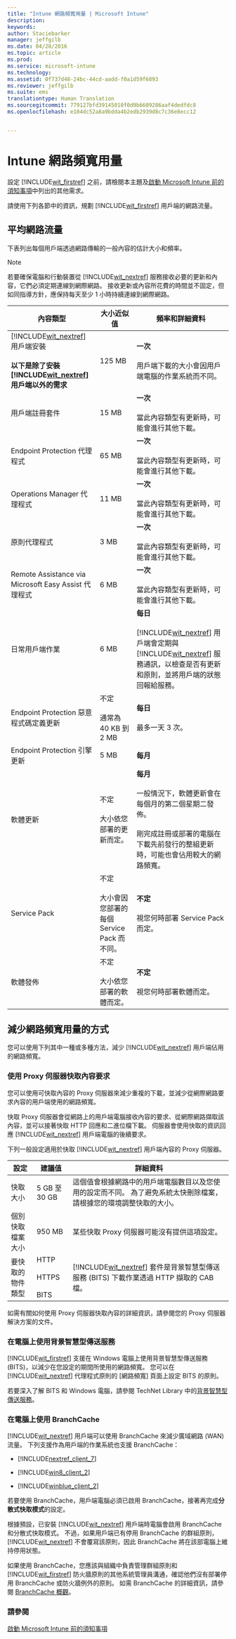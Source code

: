 ```yaml
---
title: "Intune 網路頻寬用量 | Microsoft Intune"
description: 
keywords: 
author: Staciebarker
manager: jeffgilb
ms.date: 04/28/2016
ms.topic: article
ms.prod: 
ms.service: microsoft-intune
ms.technology: 
ms.assetid: 0f737d48-24bc-44cd-aadd-f0a1d59f6893
ms.reviewer: jeffgilb
ms.suite: ems
translationtype: Human Translation
ms.sourcegitcommit: 779127bfd39145010f0d9b6609286aaf4dedfdc8
ms.openlocfilehash: e104dc52a8a9bdda4b2edb2939d8c7c36e8ecc12


---
```


# Intune 網路頻寬用量

設定 [!INCLUDE[wit_firstref](../includes/wit_firstref_md.md)] 之前，請檢閱本主題及[啟動 Microsoft Intune 前的須知事項](what-to-know-before-you-start-microsoft-intune.md)中列出的其他需求。

請使用下列各節中的資訊，規劃 [!INCLUDE[wit_firstref](../includes/wit_firstref_md.md)] 用戶端的網路流量。

## 平均網路流量
下表列出每個用戶端透過網路傳輸的一般內容的估計大小和頻率。

> [!NOTE]
> 若要確保電腦和行動裝置從 [!INCLUDE[wit_nextref](../includes/wit_nextref_md.md)] 服務接收必要的更新和內容，它們必須定期連線到網際網路。 接收更新或內容所花費的時間並不固定，但如同指導方針，應保持每天至少 1 小時持續連線到網際網路。

|內容類型|大小近似值|頻率和詳細資料|
|----------------|--------------------|-------------------------|
|[!INCLUDE[wit_nextref](../includes/wit_nextref_md.md)] 用戶端安裝<br /><br />**以下是除了安裝 [!INCLUDE[wit_nextref](../includes/wit_nextref_md.md)] 用戶端以外的需求**|125 MB|**一次**<br /><br />用戶端下載的大小會因用戶端電腦的作業系統而不同。|
|用戶端註冊套件|15 MB|**一次**<br /><br />當此內容類型有更新時，可能會進行其他下載。|
|Endpoint Protection 代理程式|65 MB|**一次**<br /><br />當此內容類型有更新時，可能會進行其他下載。|
|Operations Manager 代理程式|11 MB|**一次**<br /><br />當此內容類型有更新時，可能會進行其他下載。|
|原則代理程式|3 MB|**一次**<br /><br />當此內容類型有更新時，可能會進行其他下載。|
|Remote Assistance via Microsoft Easy Assist 代理程式|6 MB|**一次**<br /><br />當此內容類型有更新時，可能會進行其他下載。|
|日常用戶端作業|6 MB|**每日**<br /><br />[!INCLUDE[wit_nextref](../includes/wit_nextref_md.md)] 用戶端會定期與 [!INCLUDE[wit_nextref](../includes/wit_nextref_md.md)] 服務通訊，以檢查是否有更新和原則，並將用戶端的狀態回報給服務。|
|Endpoint Protection 惡意程式碼定義更新|不定<br /><br />通常為 40 KB 到 2 MB|**每日**<br /><br />最多一天 3 次。|
|Endpoint Protection 引擎更新|5 MB|**每月**|
|軟體更新|不定<br /><br />大小依您部署的更新而定。|**每月**<br /><br />一般情況下，軟體更新會在每個月的第二個星期二發佈。<br /><br />剛完成註冊或部署的電腦在下載先前發行的整組更新時，可能也會佔用較大的網路頻寬。|
|Service Pack|不定<br /><br />大小會因您部署的每個 Service Pack 而不同。|**不定**<br /><br />視您何時部署 Service Pack 而定。|
|軟體發佈|不定<br /><br />大小依您部署的軟體而定。|**不定**<br /><br />視您何時部署軟體而定。|

## 減少網路頻寬用量的方式
您可以使用下列其中一種或多種方法，減少 [!INCLUDE[wit_nextref](../includes/wit_nextref_md.md)] 用戶端佔用的網路頻寬。

### 使用 Proxy 伺服器快取內容要求
您可以使用可快取內容的 Proxy 伺服器來減少重複的下載，並減少從網際網路要求內容的用戶端使用的網路頻寬。

快取 Proxy 伺服器會從網路上的用戶端電腦接收內容的要求、從網際網路擷取該內容，並可以接著快取 HTTP 回應和二進位檔下載。 伺服器會使用快取的資訊回應 [!INCLUDE[wit_nextref](../includes/wit_nextref_md.md)] 用戶端電腦的後續要求。

下列一般設定適用於快取 [!INCLUDE[wit_nextref](../includes/wit_nextref_md.md)] 用戶端內容的 Proxy 伺服器。

|設定|建議值|詳細資料|
|-----------|---------------------|-----------|
|快取大小|5 GB 至 30 GB|這個值會根據網路中的用戶端電腦數目以及您使用的設定而不同。 為了避免系統太快刪除檔案，請根據您的環境調整快取的大小。|
|個別快取檔案大小|950 MB|某些快取 Proxy 伺服器可能沒有提供這項設定。|
|要快取的物件類型|HTTP<br /><br />HTTPS<br /><br />BITS|[!INCLUDE[wit_nextref](../includes/wit_nextref_md.md)] 套件是背景智慧型傳送服務 (BITS) 下載作業透過 HTTP 擷取的 CAB 檔。|
如需有關如何使用 Proxy 伺服器快取內容的詳細資訊，請參閱您的 Proxy 伺服器解決方案的文件。

### 在電腦上使用背景智慧型傳送服務
[!INCLUDE[wit_firstref](../includes/wit_firstref_md.md)] 支援在 Windows 電腦上使用背景智慧型傳送服務 (BITS)，以減少在您設定的期間所使用的網路頻寬。 您可以在 [!INCLUDE[wit_nextref](../includes/wit_nextref_md.md)] 代理程式原則的 [網路頻寬] 頁面上設定 BITS 的原則。

若要深入了解 BITS 和 Windows 電腦，請參閱 TechNet Library 中的[背景智慧型傳送服務](http://technet.microsoft.com/library/bb968799.aspx)。

### 在電腦上使用 BranchCache
[!INCLUDE[wit_nextref](../includes/wit_nextref_md.md)] 用戶端可以使用 BranchCache 來減少廣域網路 (WAN) 流量。 下列支援作為用戶端的作業系統也支援 BranchCache：

-   [!INCLUDE[nextref_client_7](../includes/nextref_client_7_md.md)]

-   [!INCLUDE[win8_client_2](../includes/win8_client_2_md.md)]

-   [!INCLUDE[winblue_client_2](../includes/winblue_client_2_md.md)]

若要使用 BranchCache，用戶端電腦必須已啟用 BranchCache，接著再完成**分散式快取模式**的設定。

根據預設，已安裝 [!INCLUDE[wit_nextref](../includes/wit_nextref_md.md)] 用戶端時電腦會啟用 BranchCache 和分散式快取模式。 不過，如果用戶端已有停用 BranchCache 的群組原則，[!INCLUDE[wit_nextref](../includes/wit_nextref_md.md)] 不會覆寫該原則，因此 BranchCache 將在該部電腦上維持停用狀態。

如果使用 BranchCache，您應該與組織中負責管理群組原則和 [!INCLUDE[wit_firstref](../includes/wit_firstref_md.md)] 防火牆原則的其他系統管理員溝通，確認他們沒有部署停用 BranchCache 或防火牆例外的原則。 如需 BranchCache 的詳細資訊，請參閱 [BranchCache 概觀](http://technet.microsoft.com/library/hh831696.aspx)。

### 請參閱
[啟動 Microsoft Intune 前的須知事項](what-to-know-before-you-start-microsoft-intune.md)


<!--HONumber=Jun16_HO4-->


